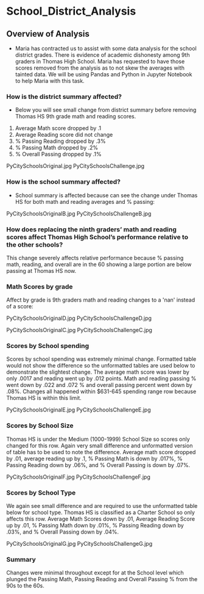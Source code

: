 # School_District_Analysis
## Overview of Analysis

- Maria has contracted us to assist with some data analysis for the school district grades. There is evidence of
academic dishonesty among 9th graders in Thomas High School. Maria has requested to have those scores removed from
the analysis as to not skew the averages with tainted data. We will be using Pandas and Python in Jupyter Notebook
to help Maria with this task.

### How is the district summary affected?

- Below you will see small change from district summary before removing Thomas HS 9th grade math and reading scores.

1. Average Math score dropped by .1
2. Average Reading score did not change
3. % Passing Reading dropped by .3%
4. % Passing Math dropped by .2%
5. % Overall Passing dropped by .1%

PyCitySchoolsOriginal.jpg
PyCitySchoolsChallenge.jpg

### How is the school summary affected?

- School summary is affected because can see the change under Thomas HS for both math and reading averages and % passing:

PyCitySchoolsOriginalB.jpg
PyCitySchoolsChallengeB.jpg

### How does replacing the ninth graders’ math and reading scores affect Thomas High School’s performance relative to the other schools?

This change severely affects relative performance because % passing math, reading, and overall are in the 60 showing a large portion are 
below passing at Thomas HS now.

### Math Scores by grade

Affect by grade is 9th graders math and reading changes to a 'nan' instead of a score:


PyCitySchoolsOriginalD.jpg
PyCitySchoolsChallengeD.jpg


PyCitySchoolsOriginalC.jpg
PyCitySchoolsChallengeC.jpg


### Scores by School spending

Scores by school spending was extremely minimal change. Formatted table would not show the
difference so the unformatted tables are used below to demonstrate the slightest change.
The average math score was lower by only .0017 and reading went up by .012 points. 
Math and reading passing % went down by .022 and .072 % and overall passing percent went down by .08%.
Changes all happened within $631-645 spending range row because Thomas HS is within this limit.


PyCitySchoolsOriginalE.jpg
PyCitySchoolsChallengeE.jpg


### Scores by School Size

Thomas HS is under the Medium (1000-1999) School Size so scores only changed for this row. Again very small difference
and unformatted version of table has to be used to note the difference. Average math score dropped by .01, average reading
up by .1, % Passing Math is down by .017%, % Passing Reading down by .06%, and % Overall Passing is down by .07%.

PyCitySchoolsOriginalF.jpg
PyCitySchoolsChallengeF.jpg


### Scores by School Type

We again see small difference and are required to use the unformatted table below for school type. Thomas HS
is classified as a Charter School so only affects this row. Average Math Scores down by .01, Average Reading Score
up by .01, % Passing Math down by .01%, % Passing Reading down by .03%, and % Overall Passing down by .04%.

PyCitySchoolsOriginalG.jpg
PyCitySchoolsChallengeG.jpg

### Summary

Changes were minimal throughout except for at the School level which plunged the Passing Math, Passing Reading and Overall Passing
% from the 90s to the 60s.













